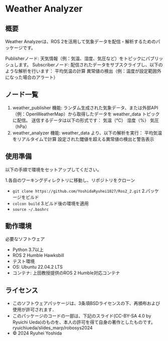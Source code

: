 # Weather Analyzer
## 概要
Weather Analyzerは、ROS 2を活用して気象データを配信・解析するためのパッケージです。

Publisherノード: 天気情報（例：気温、湿度、気圧など）をトピックにパブリッシュします。
Subscriberノード: 配信されたデータをサブスクライブし、以下のような解析を行います：
平均気温の計算
異常値の検出（例：温度が設定範囲外になった場合のアラート）

## ノード一覧
1. weather_publisher
機能:
ランダム生成された気象データ、または外部API（例：OpenWeatherMap）から取得したデータを weather_data トピックに配信。
送信するデータは以下の形式です：
気温（°C）
湿度（%）
気圧（hPa）
2. weather_analyzer
機能:
weather_data より、以下の解析を実行：
平均気温をリアルタイムで計算
設定された閾値を超える異常値の検出と警告表示

## 使用準備
以下の手順で環境をセットアップしてください。

1.各自のワーキングディレクトリに移動し、リポジトリをクローン
- ```git clone https://github.com/YoshidaRyuhei1027/Ros2_2.git```
2.パッケージをビルド
- ```colcon build```
3.ビルド後の環境を適用
- ```source ~/.bashrc```


## 動作環境
必要なソフトウェア
- Python 3.7以上
- ROS 2 Humble Hawksbill
- テスト環境
- OS: Ubuntu 22.04.2 LTS
- コンテナ: 上田教授提供のROS 2 Humble対応コンテナ

## ライセンス
- このソフトウェアパッケージは、3条項BSDライセンスの下、再頒布および使用が許可されます．
- このパッケージのコードの一部は、下記のスライド(CC-BY-SA 4.0 by Ryuichi Ueda)のものを、本人の許可を得て自身の著作としたものです。
   ryuichiueda/slides_marp/robosys2024
- © 2024 Ryuhei Yoshida
